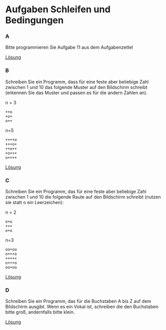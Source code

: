 # Aufgaben Schleifen und Bedingungen

### A
Bitte programmieren Sie Aufgabe 11 aus dem Aufgabenzettel

[Lösung](A.c)

### B
Schreiben Sie ein Programm, dass für eine feste aber beliebige Zahl zwischen 1 und 10 das folgende Muster auf den Bildschirm schreibt (erkennen Sie das Muster und passen es für die andern Zahlen an).

n = 3
```
++o
+o+
o++
```

n=5
```
++++o
+++o+
++o++
+o+++
o++++
```

[Lösung](B.c)

### C
Schreiben Sie ein Programm, das für eine feste aber beliebige Zahl zwischen 1 und 10 die folgende Raute auf den Bildschirm schreibt
(nutzen sie statt o ein Leerzeichen):

n = 2
```
o+o
+++
o+o
```
n=3
```
oo+oo
o+++o
+++++
o+++o
oo+oo
```

[Lösung](C.c)

### D
Schreiben Sie ein Programm, das für die Buchstaben A bis Z auf dem Bildschirm ausgibt. Wenn es ein Vokal ist, schreiben die den Buchstaben bitte groß, andernfalls bitte klein.

[Lösung](D.c)